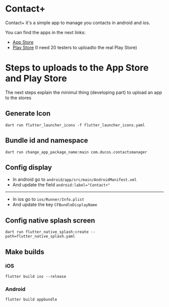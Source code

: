 # Contact+

Contact+ it's a simple app to manage you contacts in android and ios.

You can find the apps in the next links:
* [App Store](https://apps.apple.com/gb/app/contact/id6737725485?platform=iphone)
* [Play Store](https://play.google.com/store/apps/details?id=com.ducos.contactsmanager&hl=en-US&ah=FRZDVylz3JobD42V2ElXE_-Gte4) (I need 20 testers to uploadto the real Play Store)


# Steps to uploads to the App Store and Play Store
The next steps explain the minimul thing (developing part) to upload an app to the stores
## Generate Icon

```
dart run flutter_launcher_icons -f flutter_launcher_icons.yaml
```

## Bundle id and namespace

```
dart run change_app_package_name:main com.ducos.contactsmanager
```

## Config display 

* In android go to ```android/app/src/main/AndroidManifest.xml```
* And update the field ```android:label="Contact+"```
----
* In ios go to ```ios/Runner/Info.plist```
* And update the key ```CFBundleDisplayName```

## Config native splash screen

```
dart run flutter_native_splash:create --path=flutter_native_splash.yaml
```

## Make builds

### iOS
```
flutter build ios --release
```

### Android
```
flutter build appbundle
```
